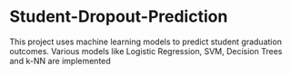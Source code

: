 # Student-Dropout-Prediction
This project uses machine learning models to predict student graduation outcomes. Various models like Logistic Regression, SVM, Decision Trees and k-NN are implemented
